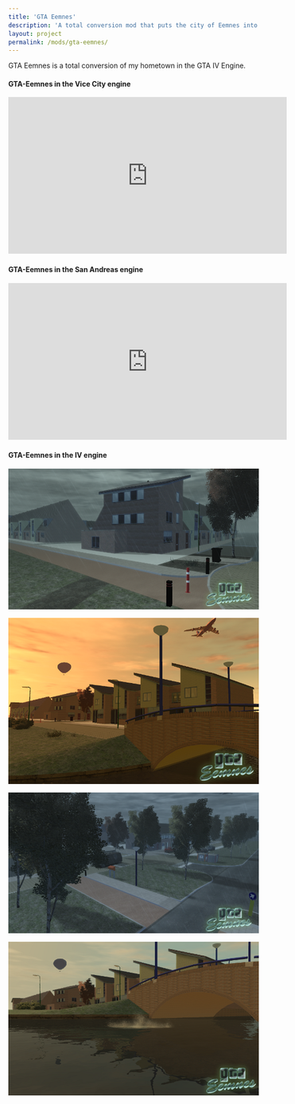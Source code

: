 ```yaml
---
title: 'GTA Eemnes'
description: 'A total conversion mod that puts the city of Eemnes into the GTA engine.'
layout: project
permalink: /mods/gta-eemnes/
---
```


GTA Eemnes is a total conversion of my hometown in the GTA IV Engine.

#### GTA-Eemnes in the Vice City engine

<iframe width="560" height="315" src="https://www.youtube.com/embed/XH5WPyc3-zw" frameborder="0" allow="autoplay; encrypted-media" allowfullscreen></iframe>

#### GTA-Eemnes in the San Andreas engine

<iframe width="560" height="315" src="https://www.youtube.com/embed/UbuytNqvFs4" frameborder="0" allow="autoplay; encrypted-media" allowfullscreen></iframe>

#### GTA-Eemnes in the IV engine

[![GTA Eemnes Screenshot 1](/assets/images/gta-eemnes/gta-eemnes_1.png)](/assets/images/gta-eemnes/gta-eemnes_1.png)

[![GTA Eemnes Screenshot 2](/assets/images/gta-eemnes/gta-eemnes_2.png)](/assets/images/gta-eemnes/gta-eemnes_2.png)

[![GTA Eemnes Screenshot 3](/assets/images/gta-eemnes/gta-eemnes_3.png)](/assets/images/gta-eemnes/gta-eemnes_3.png)

[![GTA Eemnes Screenshot 4](/assets/images/gta-eemnes/gta-eemnes_4.png)](/assets/images/gta-eemnes/gta-eemnes_4.png)